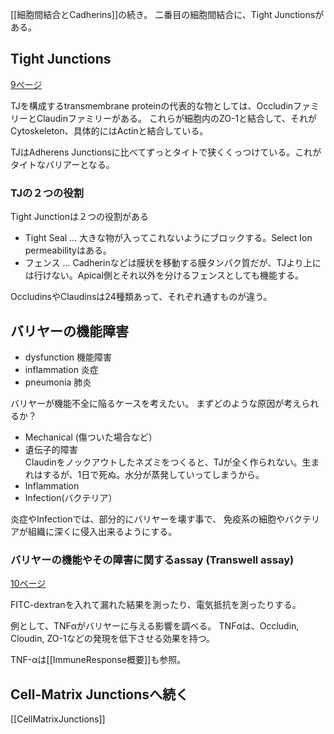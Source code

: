 [[細胞間結合とCadherins]]の続き。
二番目の細胞間結合に、Tight Junctionsがある。

## Tight Junctions

[9ページ](https://karino2.github.io/ImageGallery/CellBiology706x3.html#lg=1&slide=8)

TJを構成するtransmembrane proteinの代表的な物としては、OccludinファミリーとClaudinファミリーがある。
これらが細胞内のZO-1と結合して、それがCytoskeleton、具体的にはActinと結合している。

TJはAdherens Junctionsに比べてずっとタイトで狭くくっつけている。これがタイトなバリアーとなる。

### TJの２つの役割

Tight Junctionは２つの役割がある

- Tight Seal ... 大きな物が入ってこれないようにブロックする。Select Ion permeabilityはある。
- フェンス ... Cadherinなどは膜状を移動する膜タンパク質だが、TJより上には行けない。Apical側とそれ以外を分けるフェンスとしても機能する。

OccludinsやClaudinsは24種類あって、それぞれ通すものが違う。

## バリヤーの機能障害

- dysfunction 機能障害
- inflammation 炎症
- pneumonia 肺炎

バリヤーが機能不全に陥るケースを考えたい。
まずどのような原因が考えられるか？

- Mechanical (傷ついた場合など）
- 遺伝子的障害  
Claudinをノックアウトしたネズミをつくると、TJが全く作られない。生まれはするが、1日で死ぬ。水分が蒸発していってしまうから。
- Inflammation
- Infection(バクテリア）

炎症やInfectionでは、部分的にバリヤーを壊す事で、
免疫系の細胞やバクテリアが組織に深くに侵入出来るようにする。

### バリヤーの機能やその障害に関するassay (Transwell assay)

[10ページ](https://karino2.github.io/ImageGallery/CellBiology706x3.html#lg=1&slide=9)

FITC-dextranを入れて漏れた結果を測ったり、電気抵抗を測ったりする。

例として、TNFαがバリヤーに与える影響を調べる。
TNFαは、Occludin, Cloudin, ZO-1などの発現を低下させる効果を持つ。

TNF-αは[[ImmuneResponse概要]]も参照。

## Cell-Matrix Junctionsへ続く

[[CellMatrixJunctions]]